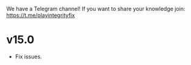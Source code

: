 We have a Telegram channel!
If you want to share your knowledge join:
https://t.me/playintegrityfix

# v15.0

- Fix issues.